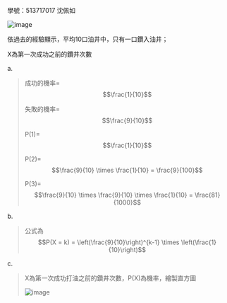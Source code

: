 學號：513717017 沈佩如

![image](https://github.com/user-attachments/assets/2cd48ecd-f80d-4558-b02e-7687c78c87c1)

依過去的經驗顯示，平均10口油井中，只有一口鑽入油井；

X為第一次成功之前的鑽井次數

a.

>成功的機率= $$\frac{1}{10}$$
>
>失敗的機率= $$\frac{9}{10}$$
>
>P(1)= $$\frac{1}{10}$$
>
>P(2)= $$\frac{9}{10} \times \frac{1}{10} = \frac{9}{100}$$
>
>P(3)= $$\frac{9}{10} \times \frac{9}{10} \times \frac{1}{10} = \frac{81}{1000}$$
>
b.

>公式為 $$P(X = k) = \left(\frac{9}{10}\right)^{k-1} \times \left(\frac{1}{10}\right)$$

c.

>X為第一次成功打油之前的鑽井次數，P(X)為機率，繪製直方圖
>
>![image](https://github.com/user-attachments/assets/b9eae0c2-ade9-4054-9a48-0cec01f04442)


